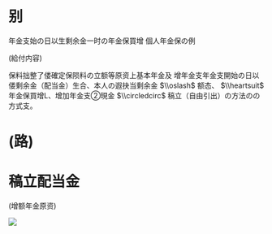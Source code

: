# 别

年金支始の日以生剩余金一时の年金保買增 個人年金保の例

(給付内容)

保料拙整了偻確定保陨料の立额等原资上基本年金及 增年金支年金支開始の日以偻剩余金（配当金）生合、本人の遐抉当剩余金 $\\oslash$ 额态、 $\\heartsuit$ 年金保買增L、增加年金支②現金 $\\circledcirc$ 稿立（自由引出）の方法のの方式支。

# (路)

# 稿立配当金

(增额年金原资)

![](https://www.nta.go.jp/tmp/65c02c92-fc49-4f6a-b398-9839425c5a88/images/4897a2f146ddcc8dee52b907f437c61770709d1408d78bff8b974f80696be200.jpg)
